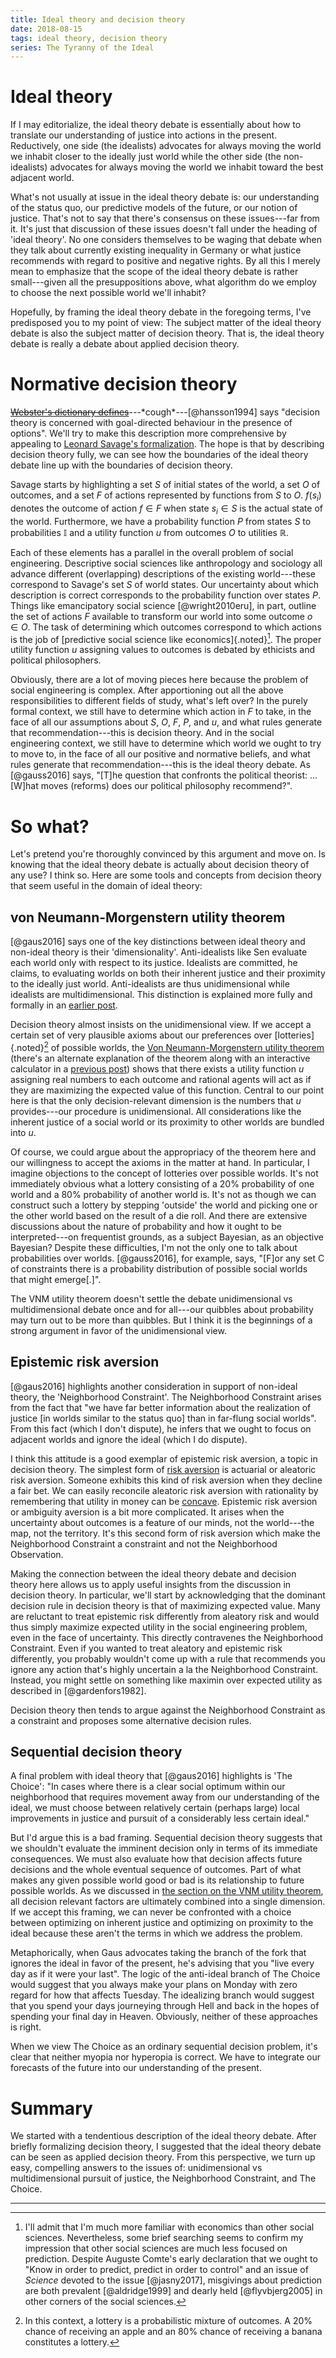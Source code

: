 ```yaml
---
title: Ideal theory and decision theory
date: 2018-08-15
tags: ideal theory, decision theory
series: The Tyranny of the Ideal
---
```


# Ideal theory

If I may editorialize, the ideal theory debate is essentially about how to translate our understanding of justice into actions in the present. Reductively, one side (the idealists) advocates for always moving the world we inhabit closer to the ideally just world while the other side (the non-idealists) advocates for always moving the world we inhabit toward the best adjacent world.

What's not usually at issue in the ideal theory debate is: our understanding of the status quo, our predictive models of the future, or our notion of justice. That's not to say that there's consensus on these issues---far from it. It's just that discussion of these issues doesn't fall under the heading of 'ideal theory'. No one considers themselves to be waging that debate when they talk about currently existing inequality in Germany or what justice recommends with regard to positive and negative rights. By all this I merely mean to emphasize that the scope of the ideal theory debate is rather small---given all the presuppositions above, what algorithm do we employ to choose the next possible world we'll inhabit?

Hopefully, by framing the ideal theory debate in the foregoing terms, I've predisposed you to my point of view: The subject matter of the ideal theory debate is also the subject matter of decision theory. That is, the ideal theory debate is really a debate about applied decision theory.

# Normative decision theory

~~[Webster's dictionary defines](http://www.patheos.com/blogs/religionprof/2016/12/websters-dictionary-defines.html)~~---\*cough\*---[@hansson1994] says "decision theory is concerned with goal-directed behaviour in the presence of options". We'll try to make this description more comprehensive by appealing to [Leonard Savage's formalization](https://plato.stanford.edu/entries/decision-theory/#SavThe). The hope is that by describing decision theory fully, we can see how the boundaries of the ideal theory debate line up with the boundaries of decision theory.

<!--more-->

Savage starts by highlighting a set $S$ of initial states of the world, a set $O$ of outcomes, and a set $F$ of actions represented by functions from $S$ to $O$. $f(s_i)$ denotes the outcome of action $f \in F$ when state $s_i \in S$ is the actual state of the world. Furthermore, we have a probability function $P$ from states $S$ to probabilities $\mathbb{I}$ and a utility function $u$ from outcomes $O$ to utilities $\mathbb{R}$.

Each of these elements has a parallel in the overall problem of social engineering. Descriptive social sciences like anthropology and sociology all advance different (overlapping) descriptions of the existing world---these correspond to Savage's set $S$ of world states. Our uncertainty about which description is correct corresponds to the probability function over states $P$. Things like emancipatory social science [@wright2010eru], in part, outline the set of actions $F$ available to transform our world into some outcome $o \in O$. The task of determining which outcomes correspond to which actions is the job of [predictive social science like economics]{.noted}[^predictive-social]. The proper utility function $u$ assigning values to outcomes is debated by ethicists and political philosophers.

Obviously, there are a lot of moving pieces here because the problem of social engineering is complex. After apportioning out all the above responsibilities to different fields of study, what's left over? In the purely formal context, we still have to determine which action in $F$ to take, in the face of all our assumptions about $S$, $O$, $F$, $P$, and $u$, and what rules generate that recommendation---this is decision theory. And in the social engineering context, we still have to determine which world we ought to try to move to, in the face of all our positive and normative beliefs, and what rules generate that recommendation---this is the ideal theory debate. As [@gauss2016] says, "[T]he question that confronts the political theorist: ... [W]hat moves (reforms) does our political philosophy recommend?".

# So what?

Let's pretend you're thoroughly convinced by this argument and move on. Is knowing that the ideal theory debate is actually about decision theory of any use? I think so. Here are some tools and concepts from decision theory that seem useful in the domain of ideal theory:

## von Neumann-Morgenstern utility theorem

[@gaus2016] says one of the key distinctions between ideal theory and non-ideal theory is their 'dimensionality'. Anti-idealists like Sen evaluate each world only with respect to its justice. Idealists are committed, he claims, to evaluating worlds on both their inherent justice and their proximity to the ideally just world. Anti-idealists are thus unidimensional while idealists are multidimensional. This distinction is explained more fully and formally in an [earlier post](/posts/ideal-calibration/).

Decision theory almost insists on the unidimensional view. If we accept a certain set of very plausible axioms about our preferences over [lotteries]{.noted}[^lotteries] of possible worlds, the [Von Neumann-Morgenstern utility theorem](https://en.wikipedia.org/wiki/Von_Neumann%E2%80%93Morgenstern_utility_theorem) (there's an alternate explanation of the theorem along with an interactive calculator in a [previous post](posts/construct-vnm-utility-function-explained/)) shows that there exists a utility function $u$ assigning real numbers to each outcome and rational agents will act as if they are maximizing the expected value of this function. Central to our point here is that the only decision-relevant dimension is the numbers that $u$ provides---our procedure is unidimensional. All considerations like the inherent justice of a social world or its proximity to other worlds are bundled into $u$.

Of course, we could argue about the appropriacy of the theorem here and our willingness to accept the axioms in the matter at hand. In particular, I imagine objections to the concept of lotteries over possible worlds. It's not immediately obvious what a lottery consisting of a 20% probability of one world and a 80% probability of another world is. It's not as though we can construct such a lottery by stepping 'outside' the world and picking one or the other world based on the result of a die roll. And there are extensive discussions about the nature of probability and how it ought to be interpreted---on frequentist grounds, as a subject Bayesian, as an objective Bayesian? Despite these difficulties, I'm not the only one to talk about probabilities over worlds. [@gauss2016], for example, says, "[F]or any set C of constraints there is a probability distribution of possible social worlds that might emerge[.]".

The VNM utility theorem doesn't settle the debate unidimensional vs multidimensional debate once and for all---our quibbles about probability may turn out to be more than quibbles. But I think it is the beginnings of a strong argument in favor of the unidimensional view.

## Epistemic risk aversion

[@gaus2016] highlights another consideration in support of non-ideal theory, the 'Neighborhood Constraint'. The Neighborhood Constraint arises from the fact that "we have far better information about the realization of justice [in worlds similar to the status quo] than in far-flung social worlds". From this fact (which I don't dispute), he infers that we ought to focus on adjacent worlds and ignore the ideal (which I do dispute).

I think this attitude is a good exemplar of epistemic risk aversion, a topic in decision theory. The simplest form of [risk aversion](https://en.wikipedia.org/wiki/Risk_aversion) is actuarial or aleatoric risk aversion. Someone exhibits this kind of risk aversion when they decline a fair bet. We can easily reconcile aleatoric risk aversion with rationality by remembering that utility in money can be [concave](https://en.wikipedia.org/wiki/Concave_function). Epistemic risk aversion or ambiguity aversion is a bit more complicated. It arises when the uncertainty about outcomes is a feature of our minds, not the world---the map, not the territory. It's this second form of risk aversion which make the Neighborhood Constraint a constraint and not the Neighborhood Observation.

Making the connection between the ideal theory debate and decision theory here allows us to apply useful insights from the discussion in decision theory. In particular, we'll start by acknowledging that the dominant decision rule in decision theory is that of maximizing expected value. Many are reluctant to treat epistemic risk differently from aleatory risk and would thus simply maximize expected utility in the social engineering problem, even in the face of uncertainty. This directly contravenes the Neighborhood Constraint. Even if you wanted to treat aleatory and epistemic risk differently, you probably wouldn't come up with a rule that recommends you ignore any action that's highly uncertain a la the Neighborhood Constraint. Instead, you might settle on something like maximin over expected utility as described in [@gardenfors1982].

Decision theory then tends to argue against the Neighborhood Constraint as a constraint and proposes some alternative decision rules.

## Sequential decision theory

A final problem with ideal theory that [@gaus2016] highlights is 'The Choice': "In cases where there is a clear social optimum within our neighborhood that requires movement away from our understanding of the ideal, we must choose between relatively certain (perhaps large) local improvements in justice and pursuit of a considerably less certain ideal."

But I'd argue this is a bad framing. Sequential decision theory suggests that we shouldn't evaluate the imminent decision only in terms of its immediate consequences. We must also evaluate how that decision affects future decisions and the whole eventual sequence of outcomes. Part of what makes any given possible world good or bad is its relationship to future possible worlds. As we discussed in [the section on the VNM utility theorem](#von-neumann-morgenstern-utility-theorem), all decision relevant factors are ultimately combined into a single dimension. If we accept this framing, we can never be confronted with a choice between optimizing on inherent justice and optimizing on proximity to the ideal because these aren't the terms in which we address the problem.

Metaphorically, when Gaus advocates taking the branch of the fork that ignores the ideal in favor of the present, he's advising that you "live every day as if it were your last". The logic of the anti-ideal branch of The Choice would suggest that you always make your plans on Monday with zero regard for how that affects Tuesday. The idealizing branch would suggest that you spend your days journeying through Hell and back in the hopes of spending your final day in Heaven. Obviously, neither of these approaches is right.

When we view The Choice as an ordinary sequential decision problem, it's clear that neither myopia nor hyperopia is correct. We have to integrate our forecasts of the future into our understanding of the present.

# Summary

We started with a tendentious description of the ideal theory debate. After briefly formalizing decision theory, I suggested that the ideal theory debate can be seen as applied decision theory. From this perspective, we turn up easy, compelling answers to the issues of: unidimensional vs multidimensional pursuit of justice, the Neighborhood Constraint, and The Choice.

[^predictive-social]: I'll admit that I'm much more familiar with economics than other social sciences. Nevertheless, some brief searching seems to confirm my impression that other social sciences are much less focused on prediction. Despite Auguste Comte's early declaration that we ought to "Know in order to predict, predict in order to control" and an issue of *Science* devoted to the issue [@jasny2017], misgivings about prediction are both prevalent [@aldridge1999] and dearly held [@flyvbjerg2005] in other corners of the social sciences.
[^lotteries]: In this context, a lottery is a probabilistic mixture of outcomes. A 20% chance of receiving an apple and an 80% chance of receiving a banana constitutes a lottery.

<hr class="references">
